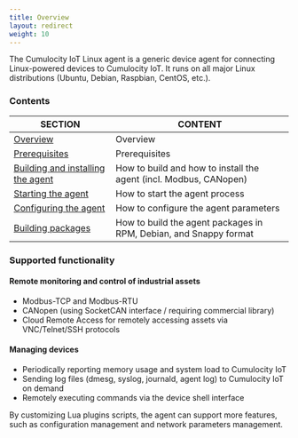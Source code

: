 ```yaml
---
title: Overview
layout: redirect
weight: 10
---
```

The Cumulocity IoT Linux agent is a generic device agent for connecting Linux-powered devices to Cumulocity IoT. It runs on all major Linux distributions (Ubuntu, Debian, Raspbian, CentOS, etc.).

### Contents

|SECTION|CONTENT|
|--|--|
|[Overview](#overview)|Overview|  
|[Prerequisites](#prerequisites)|Prerequisites|
|[Building and installing the agent](#building-installing-agent)|How to build and how to install the agent (incl. Modbus, CANopen)|
|[Starting the agent](#starting-agent)|How to start the agent process|
|[Configuring the agent](#configuring-agent)|How to configure the agent parameters|
|[Building packages](#packages)|How to build the agent packages in RPM, Debian, and Snappy format|  

### Supported functionality

#### Remote monitoring and control of industrial assets

- Modbus-TCP and Modbus-RTU
- CANopen (using SocketCAN interface / requiring commercial library)
- Cloud Remote Access for remotely accessing assets via VNC/Telnet/SSH protocols

#### Managing devices

- Periodically reporting memory usage and system load to Cumulocity IoT
- Sending log files (dmesg, syslog, journald, agent log) to Cumulocity IoT on demand
- Remotely executing commands via the device shell interface

By customizing Lua plugins scripts, the agent can support more features, such as configuration management and network parameters management.
